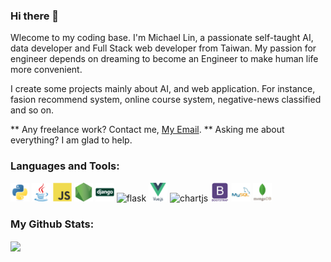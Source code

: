 ### Hi there 👋



Wlecome to my coding base. I'm Michael Lin, a passionate self-taught AI, data developer and Full Stack web developer from Taiwan. My passion for engineer depends on dreaming to become an Engineer to make human life more convenient.

I create some projects mainly about AI, and web application. For instance, fasion recommend system, online course system, negative-news classified and so on.

** Any freelance work? Contact me, [My Email](yanwun1214@gmail.com]).
** Asking me about everything? I am glad to help.

### Languages and Tools:
 <div style="display:inline;">
 <img src="https://raw.githubusercontent.com/devicons/devicon/master/icons/python/python-original.svg" alt="python" width="30" height="30"/>
 <img src="https://raw.githubusercontent.com/devicons/devicon/master/icons/java/java-original.svg" alt="java" width="30" height="30"/> 
 <img src="https://raw.githubusercontent.com/devicons/devicon/master/icons/javascript/javascript-original.svg" alt="javascript" width="30" height="30"/> 
 <img src="https://raw.githubusercontent.com/github/explore/80688e429a7d4ef2fca1e82350fe8e3517d3494d/topics/nodejs/nodejs.png" alt="nodejs" width="30" height="30"/>
 <img src="https://raw.githubusercontent.com/devicons/devicon/master/icons/django/django-original.svg" alt="django" width="30" height="30"/> 
 <img src="https://www.vectorlogo.zone/logos/pocoo_flask/pocoo_flask-icon.svg" alt="flask" width="30" height="30"/>
 <img src="https://raw.githubusercontent.com/devicons/devicon/master/icons/vuejs/vuejs-original-wordmark.svg" alt="vuejs" width="30" height="30"/> 
 <img src="https://www.chartjs.org/media/logo-title.svg" alt="chartjs" width="30" height="30"/>
 <img src="https://raw.githubusercontent.com/devicons/devicon/master/icons/bootstrap/bootstrap-plain-wordmark.svg" alt="bootstrap" width="30" height="30"/>
 <img src="https://raw.githubusercontent.com/devicons/devicon/master/icons/mysql/mysql-original-wordmark.svg" alt="mysql" width="30" height="30"/> 
 <img src="https://raw.githubusercontent.com/devicons/devicon/master/icons/mongodb/mongodb-original-wordmark.svg" alt="mongodb" width="30" height="30"/> 
 <div/>

 ### My Github Stats:
 <a href="https://github.com/Michael-Yan-wun/github-readme-stats">
  <img align="center" src="https://github-readme-stats.vercel.app/api?username=Michael-Yan-wun&show_icons=true&theme=gruvbox&show_icons=true">
 <a/>
<!-- ![Michael's GitHub Stats](https://github-readme-stats.vercel.app/api?username=Michael-Yan-wun&show_icons=true&theme=highcontrast&show_icons=true) -->
